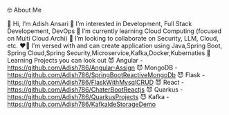 🤓 About Me

👋 Hi, I’m Adish Ansari
👀 I’m interested in Development, Full Stack Developement, DevOps
🌱 I’m currently learning Cloud Computing (focused on Multi Cloud Archi)
💞️ I’m looking to collaborate on Security, LLM, Cloud, etc.
❤️‍🔥 I'm versed with and can create application using Java,Spring Boot, Spring Cloud,Spring Security,Microservice,Kafka,Docker,Kubernaties
🤖 Learning Projects you can look out
😈 Angular - https://github.com/Adish786/Angular-Assign
😈 MongoDB - https://github.com/Adish786/SpringBootReactiveMongoDb
😈 Flask - https://github.com/Adish786/FlaskWithMysqlCRUD
😈 React - https://github.com/Adish786/ChaterBootReactjs
😈 Quarkus - https://github.com/Adish786/QuarkusProjects
😈 Kafka - https://github.com/Adish786/KafkaIdeStorageDemo
